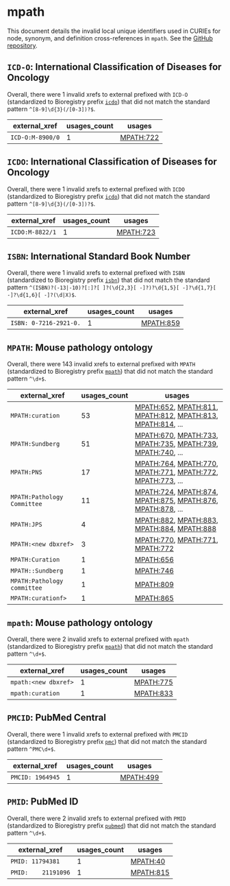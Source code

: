 # mpath

This document details the invalid local unique identifiers used in CURIEs
for node, synonym, and definition cross-references in `mpath`. See the [GitHub repository](https://github.com/PaulNSchofield/mpath).


## `ICD-O`: International Classification of Diseases for Oncology

Overall, there were 1 invalid
xrefs to external prefixed with `ICD-O` (standardized to Bioregistry
prefix [`icdo`](https://bioregistry.io/icdo)) that
did not match the standard pattern `^[8-9]\d{3}(/[0-3])?$`.

| external_xref    |   usages_count | usages                                                |
|------------------|----------------|-------------------------------------------------------|
| `ICD-O:M-8900/0` |              1 | [MPATH:722](http://purl.obolibrary.org/obo/MPATH_722) |

## `ICDO`: International Classification of Diseases for Oncology

Overall, there were 1 invalid
xrefs to external prefixed with `ICDO` (standardized to Bioregistry
prefix [`icdo`](https://bioregistry.io/icdo)) that
did not match the standard pattern `^[8-9]\d{3}(/[0-3])?$`.

| external_xref   |   usages_count | usages                                                |
|-----------------|----------------|-------------------------------------------------------|
| `ICDO:M-8822/1` |              1 | [MPATH:723](http://purl.obolibrary.org/obo/MPATH_723) |

## `ISBN`: International Standard Book Number

Overall, there were 1 invalid
xrefs to external prefixed with `ISBN` (standardized to Bioregistry
prefix [`isbn`](https://bioregistry.io/isbn)) that
did not match the standard pattern `^(ISBN)?(-13|-10)?[:]?[ ]?(\d{2,3}[ -]?)?\d{1,5}[ -]?\d{1,7}[ -]?\d{1,6}[ -]?(\d|X)$`.

| external_xref          |   usages_count | usages                                                |
|------------------------|----------------|-------------------------------------------------------|
| `ISBN: 0-7216-2921-0.` |              1 | [MPATH:859](http://purl.obolibrary.org/obo/MPATH_859) |

## `MPATH`: Mouse pathology ontology

Overall, there were 143 invalid
xrefs to external prefixed with `MPATH` (standardized to Bioregistry
prefix [`mpath`](https://bioregistry.io/mpath)) that
did not match the standard pattern `^\d+$`.

| external_xref               |   usages_count | usages                                                                                                                                                                                                                                                                                 |
|-----------------------------|----------------|----------------------------------------------------------------------------------------------------------------------------------------------------------------------------------------------------------------------------------------------------------------------------------------|
| `MPATH:curation`            |             53 | [MPATH:652](http://purl.obolibrary.org/obo/MPATH_652), [MPATH:811](http://purl.obolibrary.org/obo/MPATH_811), [MPATH:812](http://purl.obolibrary.org/obo/MPATH_812), [MPATH:813](http://purl.obolibrary.org/obo/MPATH_813), [MPATH:814](http://purl.obolibrary.org/obo/MPATH_814), ... |
| `MPATH:Sundberg`            |             51 | [MPATH:670](http://purl.obolibrary.org/obo/MPATH_670), [MPATH:733](http://purl.obolibrary.org/obo/MPATH_733), [MPATH:735](http://purl.obolibrary.org/obo/MPATH_735), [MPATH:739](http://purl.obolibrary.org/obo/MPATH_739), [MPATH:740](http://purl.obolibrary.org/obo/MPATH_740), ... |
| `MPATH:PNS`                 |             17 | [MPATH:764](http://purl.obolibrary.org/obo/MPATH_764), [MPATH:770](http://purl.obolibrary.org/obo/MPATH_770), [MPATH:771](http://purl.obolibrary.org/obo/MPATH_771), [MPATH:772](http://purl.obolibrary.org/obo/MPATH_772), [MPATH:773](http://purl.obolibrary.org/obo/MPATH_773), ... |
| `MPATH:Pathology Committee` |             11 | [MPATH:724](http://purl.obolibrary.org/obo/MPATH_724), [MPATH:874](http://purl.obolibrary.org/obo/MPATH_874), [MPATH:875](http://purl.obolibrary.org/obo/MPATH_875), [MPATH:876](http://purl.obolibrary.org/obo/MPATH_876), [MPATH:878](http://purl.obolibrary.org/obo/MPATH_878), ... |
| `MPATH:JPS`                 |              4 | [MPATH:882](http://purl.obolibrary.org/obo/MPATH_882), [MPATH:883](http://purl.obolibrary.org/obo/MPATH_883), [MPATH:884](http://purl.obolibrary.org/obo/MPATH_884), [MPATH:888](http://purl.obolibrary.org/obo/MPATH_888)                                                             |
| `MPATH:<new dbxref>`        |              3 | [MPATH:770](http://purl.obolibrary.org/obo/MPATH_770), [MPATH:771](http://purl.obolibrary.org/obo/MPATH_771), [MPATH:772](http://purl.obolibrary.org/obo/MPATH_772)                                                                                                                    |
| `MPATH:Curation`            |              1 | [MPATH:656](http://purl.obolibrary.org/obo/MPATH_656)                                                                                                                                                                                                                                  |
| `MPATH::Sundberg`           |              1 | [MPATH:746](http://purl.obolibrary.org/obo/MPATH_746)                                                                                                                                                                                                                                  |
| `MPATH:Pathology committee` |              1 | [MPATH:809](http://purl.obolibrary.org/obo/MPATH_809)                                                                                                                                                                                                                                  |
| `MPATH:curationf>`          |              1 | [MPATH:865](http://purl.obolibrary.org/obo/MPATH_865)                                                                                                                                                                                                                                  |

## `mpath`: Mouse pathology ontology

Overall, there were 2 invalid
xrefs to external prefixed with `mpath` (standardized to Bioregistry
prefix [`mpath`](https://bioregistry.io/mpath)) that
did not match the standard pattern `^\d+$`.

| external_xref        |   usages_count | usages                                                |
|----------------------|----------------|-------------------------------------------------------|
| `mpath:<new dbxref>` |              1 | [MPATH:775](http://purl.obolibrary.org/obo/MPATH_775) |
| `mpath:curation`     |              1 | [MPATH:833](http://purl.obolibrary.org/obo/MPATH_833) |

## `PMCID`: PubMed Central

Overall, there were 1 invalid
xrefs to external prefixed with `PMCID` (standardized to Bioregistry
prefix [`pmc`](https://bioregistry.io/pmc)) that
did not match the standard pattern `^PMC\d+$`.

| external_xref    |   usages_count | usages                                                |
|------------------|----------------|-------------------------------------------------------|
| `PMCID: 1964945` |              1 | [MPATH:499](http://purl.obolibrary.org/obo/MPATH_499) |

## `PMID`: PubMed ID

Overall, there were 2 invalid
xrefs to external prefixed with `PMID` (standardized to Bioregistry
prefix [`pubmed`](https://bioregistry.io/pubmed)) that
did not match the standard pattern `^\d+$`.

| external_xref       |   usages_count | usages                                                |
|---------------------|----------------|-------------------------------------------------------|
| `PMID: 11794381`    |              1 | [MPATH:40](http://purl.obolibrary.org/obo/MPATH_40)   |
| `PMID:    21191096` |              1 | [MPATH:815](http://purl.obolibrary.org/obo/MPATH_815) |

